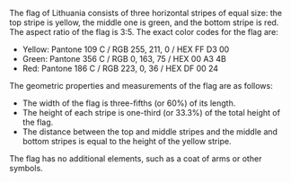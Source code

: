 The flag of Lithuania consists of three horizontal stripes of equal size: the top stripe is yellow, the middle one is green, and the bottom stripe is red. The aspect ratio of the flag is 3:5. The exact color codes for the flag are:

- Yellow: Pantone 109 C / RGB 255, 211, 0 / HEX FF D3 00
- Green: Pantone 356 C / RGB 0, 163, 75 / HEX 00 A3 4B
- Red: Pantone 186 C / RGB 223, 0, 36 / HEX DF 00 24

The geometric properties and measurements of the flag are as follows:

- The width of the flag is three-fifths (or 60%) of its length.
- The height of each stripe is one-third (or 33.3%) of the total height of the flag.
- The distance between the top and middle stripes and the middle and bottom stripes is equal to the height of the yellow stripe.

The flag has no additional elements, such as a coat of arms or other symbols.
